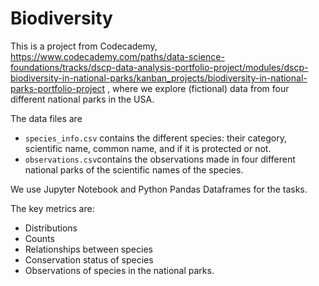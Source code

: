 # Biodiversity
This is a project from Codecademy, https://www.codecademy.com/paths/data-science-foundations/tracks/dscp-data-analysis-portfolio-project/modules/dscp-biodiversity-in-national-parks/kanban_projects/biodiversity-in-national-parks-portfolio-project , where we explore (fictional) data from four different national parks in the USA. 

The data files are
- `species_info.csv` contains the different species: their category, scientific name, common name, and if it is protected or not.
- `observations.csv`contains the observations made in four different national parks of the scientific names of the species.

We use Jupyter Notebook and Python Pandas Dataframes for the tasks.

The key metrics are:
- Distributions
- Counts
- Relationships between species
- Conservation status of species
- Observations of species in the national parks.
